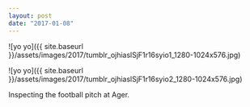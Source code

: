 ```yaml
---
layout: post
date: "2017-01-08"
---
```


![yo yo]({{ site.baseurl }}/assets/images/2017/tumblr_ojhiaslSjF1r16syio1_1280-1024x576.jpg)

![yo yo]({{ site.baseurl }}/assets/images/2017/tumblr_ojhiaslSjF1r16syio2_1280-1024x576.jpg)

Inspecting the football pitch at Ager.
